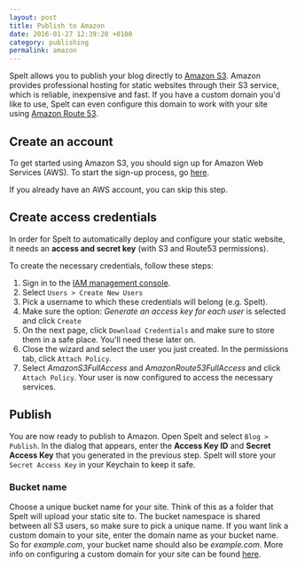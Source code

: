 ```yaml
---
layout: post
title: Publish to Amazon
date: 2016-01-27 12:39:20 +0100
category: publishing
permalink: amazon
---
```


Spelt allows you to publish your blog directly to [Amazon S3](http://aws.amazon.com/s3/). Amazon provides professional hosting for static websites through their S3 service, which is reliable, inexpensive and fast. If you have a custom domain you'd like to use, Spelt can even configure this domain to work with your site using [Amazon Route 53](http://aws.amazon.com/route53/).

## Create an account
	
To get started using Amazon S3, you should sign up for Amazon Web Services (AWS). To start the sign-up process, go [here](http://aws.amazon.com/s3/).

If you already have an AWS account, you can skip this step.

## Create access credentials

In order for Spelt to automatically deploy and configure your static website, it needs an __access and secret key__ (with S3 and Route53 permissions).

To create the necessary credentials, follow these steps:

1. Sign in to the [IAM management console](https://console.aws.amazon.com/iam).
2. Select `Users > Create New Users`
3. Pick a username to which these credentials will belong (e.g. Spelt).
4. Make sure the option: _Generate an access key for each user_ is selected and click `Create`
5. On the next page, click `Download Credentials` and make sure to store them in a safe place. You'll need these later on.
6. Close the wizard and select the user you just created. In the permissions tab, click `Attach Policy`.
7. Select _AmazonS3FullAccess_ and _AmazonRoute53FullAccess_ and click `Attach Policy`. Your user is now configured to access the necessary services.

## Publish

You are now ready to publish to Amazon. Open Spelt and select `Blog > Publish`. In the dialog that appears, enter the __Access Key ID__ and __Secret Access Key__ that you generated in the previous step. Spelt will store your `Secret Access Key` in your Keychain to keep it safe.


### Bucket name

Choose a unique bucket name for your site. Think of this as a folder that Spelt will upload your static site to. The bucket namespace is shared between all S3 users, so make sure to pick a unique name. If you want link a custom domain to your site, enter the domain name as your bucket name. So for _example.com_, your bucket name should also be _example.com_. More info on configuring a custom domain for your site can be found [here](/custom-domains/).
